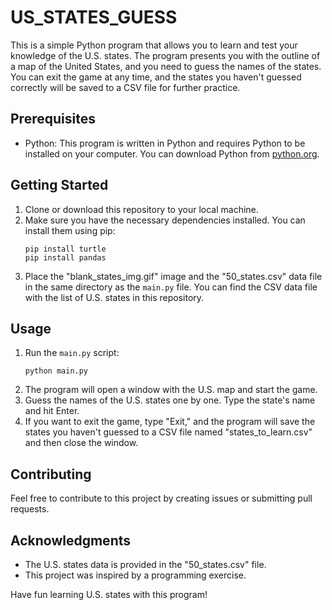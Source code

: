 # US_STATES_GUESS
This is a simple Python program that allows you to learn and test your knowledge of the U.S. states. The program presents you with the outline of a map of the United States, and you need to guess the names of the states. You can exit the game at any time, and the states you haven't guessed correctly will be saved to a CSV file for further practice.

## Prerequisites

- Python: This program is written in Python and requires Python to be installed on your computer. You can download Python from [python.org](https://www.python.org/downloads/).

## Getting Started

1. Clone or download this repository to your local machine.
2. Make sure you have the necessary dependencies installed. You can install them using pip:
   ```
   pip install turtle
   pip install pandas
   ```
3. Place the "blank_states_img.gif" image and the "50_states.csv" data file in the same directory as the `main.py` file. You can find the CSV data file with the list of U.S. states in this repository.

## Usage

1. Run the `main.py` script:
   ```
   python main.py
   ```
2. The program will open a window with the U.S. map and start the game.
3. Guess the names of the U.S. states one by one. Type the state's name and hit Enter.
4. If you want to exit the game, type "Exit," and the program will save the states you haven't guessed to a CSV file named "states_to_learn.csv" and then close the window.

## Contributing

Feel free to contribute to this project by creating issues or submitting pull requests.

## Acknowledgments

- The U.S. states data is provided in the "50_states.csv" file.
- This project was inspired by a programming exercise.

Have fun learning U.S. states with this program!
